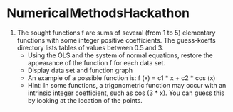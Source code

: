 # NumericalMethodsHackathon
1. The sought functions f are sums of several (from 1 to 5) elementary functions with some integer positive coefficients. The guess-koeffs directory lists tables of values between 0.5 and 3.
    * Using the OLS and the system of normal equations, restore the appearance of the function f for each data set.
    * Display data set and function graph
    * An example of a possible function is: f (x) = c1 * x + c2 * cos (x)
    * Hint: In some functions, a trigonometric function may occur with an intrinsic integer coefficient, such as cos (3 * x). You can guess this by looking at the location of the points.
